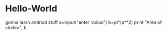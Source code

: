# Hello-World
gonna learn android stuff
a=input("enter radius")
b=pi*(a**2)
print "Area of circle=", b
